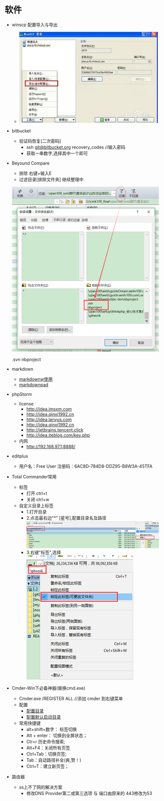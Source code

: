 # 软件
- winscp 配置导入与导出
	- ![](winscp/config_import_export.png)
- bitbucket
	- 验证码恢复[二次密码]
		- ssh git@bitbucket.org recovery_codes //输入密码
		- 获取一串数字,选择其中一个即可
- Beyound Compare
	- 排除 右键+输入E
	- 过滤目录[排除文件夹] 继续整理中

  ![](BCompare/filter.png)

	 .svn
	 nbproject
	  
- markdown
	- [markdownw使用](markdown.md)
	- [markdownpad](markdownpad.md)
- phpStorm
	- license
		-  http://idea.imsxm.com
		-  http://idea.qinxi1992.cn
		-  http://idea.lanyus.com
		-  http://idea.qinxi1992.cn
		-  http://jetbrains.tencent.click
		-  http://idea.iteblog.com/key.php
	-  内网
		-  http://192.168.97.1:8888/

- editplus
	- 用户名：Free User   注册码：6AC8D-784D8-DDZ95-B8W3A-45TFA 
- Total Commander常用 
	- 标签 
		- 打开 ctrl+t
		- 关闭 ctrl+w
	- 自定义目录上标签 
		- 1.打开目录 
		- 2.点击最右边"*" [星号],配置目录名及路径  
			![](totalCommander/2.selectStart.png)
		- 3.右键"标签",选择   
			![](totalCommander/3.setTag.png) 
		
- Cmder-Win下必备神器(替换cmd.exe)
	- Cmder.exe /REGISTER ALL  //添加 cmder 到右键菜单
	- 配置
		- [配置目录](cmder.md#配置目录)
		- [配置默认启动目录](cmder.md#配置默认启动目录)
	- 常用快捷键
		- alt+shift+数字： 标签切换
		- Alt + enter： 切换到全屏状态；
		- Ctr+r 历史命令搜索;
		- Alt+F4：关闭所有页签
		- Ctrl+Tab：切换页签;
		- Tab：自动路径补全(爽,赞！)
		- Ctrl+T：建立新页签；
 - 路由器
	- ss上不了网的解决方案
		- 修改DNS Provider第二或第三选项 与 端口由原来的 443修改为53